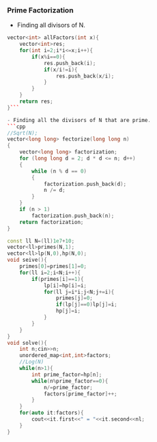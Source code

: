 ### Prime Factorization
- Finding all divisors of N.
```cpp
vector<int> allFactors(int x){
    vector<int>res;
    for(int i=2;i*i<=x;i++){
        if(x%i==0){
            res.push_back(i);
            if(x/i!=i){
                res.push_back(x/i);
            }
        }
    }
    return res;
}```

- Finding all the divisors of N that are prime.
```cpp
//Sqrt(N);
vector<long long> fectorize(long long n)
{
	vector<long long> factorization;
	for (long long d = 2; d * d <= n; d++)
	{
		while (n % d == 0)
		{
			factorization.push_back(d);
			n /= d;
		}
	}
	if (n > 1)
		factorization.push_back(n);
	return factorization;
}
```

```cpp
const ll N=(ll)1e7+10;
vector<ll>primes(N,1);
vector<ll>lp(N,0),hp(N,0);
void seive(){
    primes[0]=primes[1]=0;
    for(ll i=2;i<N;i++){
        if(primes[i]==1){
            lp[i]=hp[i]=i;
            for(ll j=i*i;j<N;j+=i){
                primes[j]=0;
                if(lp[j]==0)lp[j]=i;
                hp[j]=i;
            }
        }
    }
}
void solve(){
    int n;cin>>n;
    unordered_map<int,int>factors;
	//Log(N)
    while(n>1){
        int prime_factor=hp[n];
        while(n%prime_factor==0){
            n/=prime_factor;
            factors[prime_factor]++;
        }
    }
    for(auto it:factors){
        cout<<it.first<<" = "<<it.second<<nl;
    }
}
```

